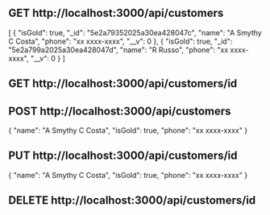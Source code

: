 

## GET http://localhost:3000/api/customers

[
    {
        "isGold": true,
        "_id": "5e2a79352025a30ea428047c",
        "name": "A Smythy C Costa",
        "phone": "xx xxxx-xxxx",
        "__v": 0
    },
    {
        "isGold": true,
        "_id": "5e2a799a2025a30ea428047d",
        "name": "R Russo",
        "phone": "xx xxxx-xxxx",
        "__v": 0
    }
]

## GET http://localhost:3000/api/customers/id

## POST http://localhost:3000/api/customers

{
    "name": "A Smythy C Costa",
    "isGold": true,
    "phone": "xx xxxx-xxxx"
}

## PUT http://localhost:3000/api/customers/id

{
    "name": "A Smythy C Costa",
    "isGold": true,
    "phone": "xx xxxx-xxxx"
}


## DELETE http://localhost:3000/api/customers/id
